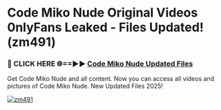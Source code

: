 # Code Miko Nude Original Videos 0nlyFans Leaked - Files Updated! (zm491)

<h3>🔴 CLICK HERE 🌐==►► <a href="https://tinyurl.com/yrmya6cz" rel="nofollow">Code Miko Nude Updated Files</a></h3>

Get Code Miko Nude and all content. Now you can access all videos and pictures of Code Miko Nude. New Updated Files 2025!

[![zm491](https://i.imgur.com/FMdXYCs.gif)](https://tinyurl.com/yrmya6cz)
